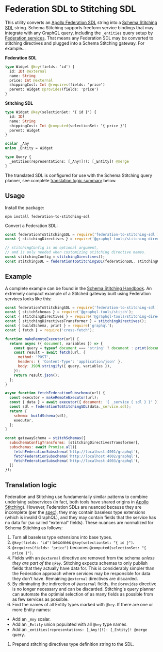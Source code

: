 # Federation SDL to Stitching SDL

This utility converts an [Apollo Federation SDL](https://www.apollographql.com/docs/federation/federation-spec/) string into a [Schema Stitching SDL](https://www.graphql-tools.com/docs/stitch-directives-sdl/) string. Schema Stitching supports freeform service bindings that may integrate with any GraphQL query, including the `_entities` query setup by [Federation services](https://github.com/apollographql/federation). That means any Federation SDL may be converted to stitching directives and plugged into a Schema Stitching gateway. For example...

**Federation SDL**

```graphql
type Widget @key(fields: 'id') {
  id: ID! @external
  name: String
  price: Int @external
  shippingCost: Int @requires(fields: 'price')
  parent: Widget @provides(fields: 'price')
}
```

**Stitching SDL**

```graphql
type Widget @key(selectionSet: '{ id }') {
  id: ID!
  name: String
  shippingCost: Int @computed(selectionSet: '{ price }')
  parent: Widget
}

scalar _Any
union _Entity = Widget

type Query {
  _entities(representations: [_Any!]!): [_Entity]! @merge
}
```

The translated SDL is configured for use with the Schema Stitching query planner, see complete [translation logic summary](#translation-logic) below.

## Usage

Install the package:

```shell
npm install federation-to-stitching-sdl
```

Convert a Federation SDL:

```js
const federationToStitchingSDL = require('federation-to-stitching-sdl');
const { stitchingDirectives } = require('@graphql-tools/stitching-directives');

// stitchingConfig is an optional argument,
// and is only needed when customizing stitching directive names.
const stitchingConfig = stitchingDirectives();
const stitchingSDL = federationToStitchingSDL(federationSDL, stitchingConfig);
```

## Example

A complete example can be found in the [Schema Stitching Handbook](https://github.com/gmac/schema-stitching-handbook/tree/master/federation-services). An extremely compact example of a Stitched gateway built using Federation services looks like this:

```js
const federationToStitchingSDL = require('federation-to-stitching-sdl');
const { stitchSchemas } = require('@graphql-tools/stitch');
const { stitchingDirectives } = require('@graphql-tools/stitching-directives');
const { stitchingDirectivesTransformer } = stitchingDirectives();
const { buildSchema, print } = require('graphql');
const { fetch } = require('cross-fetch');

function makeRemoteExecutor(url) {
  return async ({ document, variables }) => {
    const query = typeof document === 'string' ? document : print(document);
    const result = await fetch(url, {
      method: 'POST',
      headers: { 'Content-Type': 'application/json' },
      body: JSON.stringify({ query, variables }),
    });
    return result.json();
  };
}

async function fetchFederationSubschema(url) {
  const executor = makeRemoteExecutor(url);
  const { data } = await executor({ document: '{ _service { sdl } }' });
  const sdl = federationToStitchingSDL(data._service.sdl);
  return {
    schema: buildSchema(sdl),
    executor,
  };
}

const gatewaySchema = stitchSchemas({
  subschemaConfigTransforms: [stitchingDirectivesTransformer],
  subschemas: await Promise.all([
    fetchFederationSubschema('http://localhost:4001/graphql'),
    fetchFederationSubschema('http://localhost:4002/graphql'),
    fetchFederationSubschema('http://localhost:4003/graphql'),
  ])
});
```

## Translation logic

Federation and Stitching use fundamentally similar patterns to combine underlying subservices (in fact, both tools have shared origins in [Apollo Stitching](https://www.apollographql.com/docs/federation/migrating-from-stitching/)). However, Federation SDLs are nuanced because they are incomplete (per the [spec](https://www.apollographql.com/docs/federation/federation-spec/)), they may contain baseless type extensions (which is invalid GraphQL), and they may contain fields that the service has no data for (so called "external" fields). These nuances are normalized for Schema Stitching as follows:

1. Turn all baseless type extensions into base types.
1. `@key(fields: "id")` becomes `@key(selectionSet: "{ id }")`.
1. `@requires(fields: "price")` becomes `@computed(selectionSet: "{ price }")`.
1. Fields with an `@external` directive are removed from the schema _unless they are part of the `@key`_. Stitching expects schemas to only publish fields that they actually have data for. This is considerably simpler than the Federation approach where services may be responsible for data they don't have. Remaining `@external` directives are discarded.
1. By eliminating the indirection of `@external` fields, the `@provides` directive is no longer necessary and can be discarded. Stitching's query planner can automate the optimial selection of as many fields as possible from as few services as possible.
1. Find the names of all Entity types marked with `@key`. If there are one or more Entity names:
  * Add an `_Any` scalar.
  * Add an `_Entity` union populated with all `@key` type names.
  * Add an `_entities(representations: [_Any!]!): [_Entity]! @merge` query.
1. Prepend stitching directives type definition string to the SDL.
